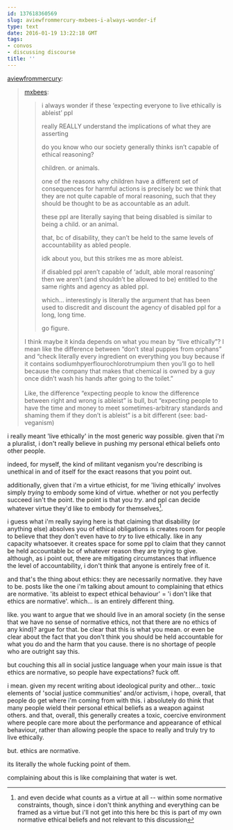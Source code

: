 ```yaml
---
id: 137618360569
slug: aviewfrommercury-mxbees-i-always-wonder-if
type: text
date: 2016-01-19 13:22:18 GMT
tags:
- convos
- discussing discourse
title: ''
---
```

<p><a class="tumblr_blog" href="http://aviewfrommercury.tumblr.com/post/137617326453">aviewfrommercury</a>:</p>
<blockquote>
<p><a class="tumblr_blog" href="http://mxbees.tumblr.com/post/137616117329">mxbees</a>:</p>
<blockquote>
<p>i always wonder if these ‘expecting everyone to live ethically is ableist’ ppl</p>

<p>really REALLY understand the implications of what they are asserting</p>

<p>do you know who our society generally thinks isn’t capable of ethical reasoning?</p>

<p>children. or animals.</p>

<p>one of the reasons why children have a different set of consequences for harmful actions is precisely bc we think that they are not quite capable of moral reasoning, such that they should be thought to be as accountable as an adult.</p>

<p>these ppl are literally saying that being disabled is similar to being a child. or an animal.</p>

<p>that, bc of disability, they can’t be held to the same levels of accountability as abled people.</p>

<p>idk about you, but this strikes me as more ableist.</p>

<p>if disabled ppl aren’t capable of ‘adult, able moral reasoning’ then we aren’t (and shouldn’t be allowed to be) entitled to the same rights and agency as abled ppl.</p>

<p>which… interestingly is literally the argument that has been used to discredit and discount the agency of disabled ppl for a long, long time.</p>

<p>go figure.</p>
</blockquote>
<p>I think maybe it kinda depends on what you mean by “live ethically”? I mean like the difference between “don’t steal puppies from orphans” and “check literally every ingredient on everything you buy because if it contains sodiumhpyerflourochlorotrumpium then you’ll go to hell because the company that makes that chemical is owned by a guy once didn’t wash his hands after going to the toilet.”<br><br>Like, the difference “expecting people to know the difference between right and wrong is ableist” is bull, but “expecting people to have the time and money to meet sometimes-arbitrary standards and shaming them if they don’t is ableist” is a bit different (see: bad-veganism)</p>
</blockquote>

i really meant 'live ethically' in the most generic way possible. given that i'm a pluralist, i don't really believe in pushing my personal ethical beliefs onto other people.

indeed, for myself, the kind of militant veganism you're describing is unethical in and of itself for the exact reasons that you point out.

additionally, given that i'm a virtue ethicist, for me 'living ethically' involves simply *trying* to embody some kind of virtue. whether or not you perfectly succeed isn't the point. the point is that you *try*. and ppl can decide whatever virtue they'd like to embody for themselves[^virtue]. 

i guess what i'm really saying here is that claiming that disability (or anything else) absolves you of ethical obligations is creates room for people to believe that they don't even have to *try* to live ethically. like in any capacity whatsoever. it creates space for some ppl to claim that they cannot be held accountable bc of whatever reason they are trying to give. although, as i point out, there are mitigating circumstances that influence the level of accountability, i don't think that anyone is entirely free of it.

and that's the thing about ethics: they are necessarily normative. they have to be. posts like the one i'm talking about amount to complaining that ethics are normative. 'its ableist to expect ethical behaviour' = 'i don't like that ethics are normative'. which... is an entirely different thing.

like. you want to argue that we should live in an amoral society (in the sense that we have no sense of normative ethics, not that there are no ethics of any kind)? argue for that. be clear that this is what you mean. or even be clear about the fact that you don't think you should be held accountable for what you do and the harm that you cause. there is no shortage of people who are outright say this.

but couching this all in social justice language when your main issue is that ethics are normative, so people have expectations? fuck off. 

i mean. given my recent writing about ideological purity and other... toxic elements of 'social justice communities' and/or activism, i hope, overall, that people do get where i'm coming from with this. i absolutely do think that many people wield their personal ethical beliefs as a weapon against others. and that, overall, this generally creates a toxic, coercive environment where people care more about the performance and appearance of ethical behaviour, rather than allowing people the space to really and truly try to live ethically.

but. ethics are normative.

its literally the whole fucking point of them.

complaining about this is like complaining that water is wet. 

[^virtue]: and even decide what counts as a virtue at all -- within some normative constraints, though, since i don't think anything and everything can be framed as a virtue but i'll not get into this here bc this is part of my own normative ethical beliefs and not relevant to this discussion